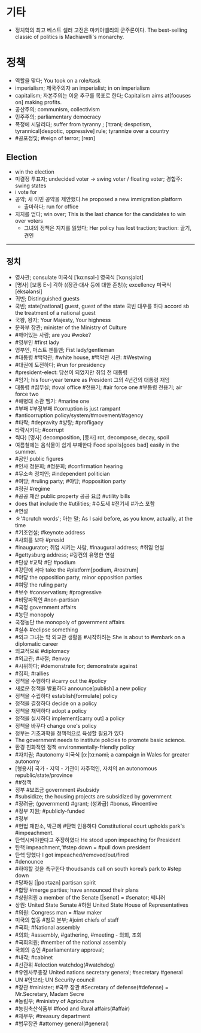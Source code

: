 # 기타
* 정치학의 최고 베스트 셀러 고전은 마키아벨리의 군주론이다. 
The best-selling classic of politics is Machiavelli's monarchy.

# 정책
* 역할을 맞다; You took on a role/task
* imperialism; 제국주의자 an imperialist;  in on imperialism
* capitalism; 자본주의는 이윤 추구를 목표로 한다; Capitalism aims at[focuses on] making profits.
* 공산주의; communism, collectivism
* 민주주의; parliamentary democracy 
* 폭정에 시달리다; suffer from tyranny ; [ˈtɪrəni; despotism, tyrannical[despotic, oppressive] rule; tyrannize over a country
* #공포정맃; #reign of terror; [reɪn]

## Election
* win the election
* 미결정 투표자; undecided voter -> swing voter / floating voter; 경합주: swing states
* i vote for
* 공약; 새 이민 공약을 제안했다.he proposed a new immigration platform
  * 출마하다; run for office
* 지지를 얻다; win over; This is the last chance for the candidates to win over voters
  * 그녀의 정책은 지지를 잃었다; Her policy has lost traction; traction: 끌기, 견인

------
## 정치
* 영사관; consulate 미국식 [ˈkɑːnsəl-]  영국식 [ˈkɒnsjələt] 
* [명사] [보통 E~] 각하 ((장관·대사 등에 대한 존칭)); excellency 미국식 [éksələnsi]
* 귀빈; Distinguished guests
* 국빈; state[national] guest, guest of the state 국빈 대우를 하다 accord sb the treatment of a national guest 
* 국왕, 왕자; Your Majesty, Your highness
* 문화부 장관; minister of the Ministry of Culture	
* #깨어있는 사람; are you #woke?
* #영부인 #first lady
* 영부인, 퍼스트 젠틀맨; Fist lady/gentleman
* #대통령 #백악관; #white house, #백악관 서관: #Westwing
* #대권에 도전하다; #run for presidency
* #president-elect: 당선이 되었지만 취임 전 대통령
* #임기; his four-year tenure as President 그의 4년간의 대통령 재임
* 대통령 #집무실; #oval office #전용기; #air force one #부통령 전용기; air force two
* #해병대 소관 헬기: #marine one
* #부패 #부정부패 #corruption is just rampant
* #anticorruption policy/system/#movement/#agency
* #타락; #depravity #방탕; #profligacy
* 타락시키다; #corrupt
* 썩다) [명사] decomposition, [동사] rot, decompose, decay, spoil
* 여름철에는 음식물이 쉽게 부패한다 Food spoils[goes bad] easily in the summer. 
* #공인 public figures
* #인사 청문회; #청문회; #confirmation hearing
* #무소속 정치인; #independent politician
* #여당; #ruling party; #야당; #opposition party
* #정권 #regime
* #공공 재산 public property 공공 요금 #utility bills
* does that include the #utilities; #수도세 #전기세 #가스 포함
* #연설
* ☆'#crutch words'; 아는 말; As I said before, as you know, actually, at the time
* #기조연설; #keynote address
* #사회를 보다 #presid
* #inaugurator; 취업 시키는 사람, #inaugural address; #취임 연설
* #gettysburg address; #링컨의 유명한 연설
* #단상 #교탁 #단 #podium
* #강단에 서다 take the #platform[podium, #rostrum]
* #야당 the opposition party, minor opposition parties 
* #여당 the ruling party
* #보수 #conservatism; #progressive
* #비당파적인 #non-partisan
* #국정 government affairs
* #농단 monopoly 
* 국정농단 the monopoly of government affairs
* #실추 #eclipse something
* #외교 그녀는 막 외교관 생활을 #시작하려는 She is about to #embark on a diplomatic career
* 외교적으로 #diplomacy
* #외교관; #사절; #envoy
* #시위하다; #demonstrate for; demonstrate against
* #집회; #rallies
* 정책을 수행하다 #carry out the #policy
* 새로운 정책을 발표하다 announce[publish] a new policy 
* 정책을 수립하다 establish[formulate] policy 
* 정책을 결정하다 decide on a policy 
* 정책을 채택하다 adopt a policy 
* 정책을 실시하다 implement[carry out] a policy 
* 정책을 바꾸다 change one's policy 
* 정부는 기초과학을 정책적으로 육성할 필요가 있다
* The government needs to institute policies to promote basic science. 
* 환경 친화적인 정책 environmentally-friendly policy
* #자치권; #autonomy 미국식 [ɔ:|tɑ:nəmi; a campaign in Wales for greater autonomy
* [형용사] 국가・지역・기관이 자주적인, 자치의 an autonomous republic/state/province
* ##정책
* 정부 #보조금 government #subsidy
* #subsidize; the housing projects are subsidized by government
* #장려금; (government) #grant; (성과급) #bonus, #incentive
* #정부 지원; #publicly-funded
* #정부
* #헌법 재판소, 박근혜 #탄핵 인용하다 Constitutional court upholds park's #impeachment.
* 탄핵시켜야한다고 주장하였다 He stood upon impeaching for President
* 탄핵 impeachment,‘#step down = #pull down president
* 탄핵 당했다 I got impeached/removed/out/fired
* #denounce
* #하야할 것을 촉구한다 thoudsands call on south korea’s park to #step down
* #당파심	[|pɑ:rtəzn] partisan spirit 
* #합당	#merge parties; have announced their plans
* #상원의원 a member of the Senate [|senət] = #senator; 쎄니러
* 상원: United State Senate #하원 United State House of Representatives
* #의원: Congress man = #law maker
* 미국의 합동 #참모 본부; #joint chiefs of staff
* #국회; #National assembly
* #의회; #assembly, #gathering, #meeting - 의회, 조회
* #국회의원; #member of the national assembly
* 국회의 승인 #parliamentary approval;
* #내각; #cabinet
* #선관위 #election watchdog(#watchdog)
* #유엔사무총장 United nations secretary general; #secretary #general
* UN #안보리; UN Security council
* #장관 #minister; #국무 장관 #Secretary of defense(#defense) = Mr.Secretary, Madam Secre
* #농림부; #ministry of Agriculture
* #농침축산식품부 #food and Rural affairs(#affair)
* #재무부; #treasury department
* #법무장관 #attorney general(#general)
